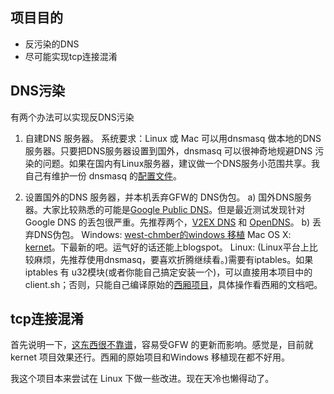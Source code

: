 项目目的
--------
* 反污染的DNS
* 尽可能实现tcp连接混淆

DNS污染
-------
有两个办法可以实现反DNS污染

1. 自建DNS 服务器。
    系统要求：Linux 或 Mac
    可以用dnsmasq 做本地的DNS服务器。只要把DNS服务器设置到国外，dnsmasq 可以很神奇地规避DNS 污染的问题。如果在国内有Linux服务器，建议做一个DNS服务小范围共享。我自己有维护一份 dnsmasq 的[配置文件](https://github.com/liruqi/kernet/blob/stable/kerdns/dnsmasq.conf)。

2. 设置国外的DNS 服务器，并本机丢弃GFW的 DNS伪包。
    a) 国外DNS服务器。大家比较熟悉的可能是[Google Public DNS](http://code.google.com/speed/public-dns/)。但是最近测试发现针对 Google DNS 的丢包很严重。先推荐两个，[V2EX DNS](http://dns.v2ex.com/) 和 [OpenDNS](http://www.opendns.com/)。
    b) 丢弃DNS伪包。
    Windows: [west-chmber的windows 移植](http://code.google.com/p/west-chamber-season-3/downloads/detail?name=west-chamber-win-0.05.zip)
    Mac OS X: [kernet](https://github.com/liruqi/kernet/downloads)。下最新的吧。运气好的话还能上blogspot。
    Linux: (Linux平台上比较麻烦，先推荐使用dnsmasq，要喜欢折腾继续看。)需要有iptables。如果 iptables 有 u32模块(或者你能自己搞定安装一个)，可以直接用本项目中的 client.sh；否则，只能自己编译原始的[西厢项目](http://code.google.com/p/scholarzhang)，具体操作看西厢的文档吧。

tcp连接混淆
-----------
首先说明一下，[这东西很不靠谱](http://gfwrev.blogspot.com/2010/03/gfw.html)，容易受GFW 的更新而影响。感觉是，目前就kernet 项目效果还行。西厢的原始项目和Windows 移植现在都不好用。

我这个项目本来尝试在 Linux 下做一些改进。现在天冷也懒得动了。
